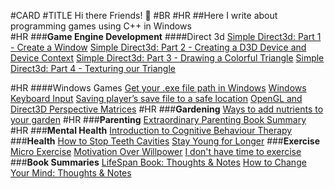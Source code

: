 #CARD
#TITLE Hi there Friends! 👋
#BR 
#HR 
##Here I write about programming games using C++ in Windows  
#HR
###<b>Game Engine Development</b>
####Direct 3d
<a href="./direct3d_11_part1.html">Simple Direct3d: Part 1 - Create a Window</a>
<a href="./direct3d_11_part2.html">Simple Direct3d: Part 2 - Creating a D3D Device and Device Context</a>
<a href="./direct3d_11_part3.html">Simple Direct3d: Part 3 - Drawing a Colorful Triangle</a>
<a href="./direct3d_11_part4.html">Simple Direct3d: Part 4 - Texturing our Triangle</a>

#HR
####Windows Games 
<a href="./windows-exe-file-path.html">Get your .exe file path in Windows</a>
<a href="./windows-keyboard-input.html">Windows Keyboard Input</a>
<a href="./saving-players-save-file.html">Saving player’s save file to a safe location</a>
<a href="./perspective-matrix-4-ways.html">OpenGL and Direct3D Perspective Matrices</a>
#HR
###<b>Gardening</b>
<a href="./ways_to_add_nutrients_to_garden.html">Ways to add nutrients to your garden</a>
#HR
###<b>Parenting</b>
<a href="./extraordinary_parenting_book_summary.html">Extraordinary Parenting Book Summary</a>
#HR
###<b>Mental Health</b>
<a href="./intro_to_cbt.html">Introduction to Cognitive Behaviour Therapy</a>
###<b>Health</b>
<a href="./how-to-stop-teeth-cavities.html">How to Stop Teeth Cavities</a>
<a href="./stay-young-for-longer.html">Stay Young for Longer</a>
###<b>Exercise</b>
<a href="./micro-exercise.html">Micro Exercise</a>
<a href="./motivation-over-willpower.html">Motivation Over Willpower</a>
<a href="./i-dont-have-time-to-exercise.html">I don't have time to exercise</a>
###<b>Book Summaries</b>
<a href="./lifespan-david-sinclair-summary.html">LifeSpan Book: Thoughts & Notes</a>
<a href="./HowToChangeYourMind.html">How to Change Your Mind: Thoughts & Notes</a>
